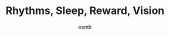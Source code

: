 ---
layout: group
author: esmb
day: "Thursday"
group: "MS1"
title: "Rhythms, Sleep, Reward, Vision"
subgroup: "NEUR"
author1: "Kevin Hannay"
author2: "Maia Angelova"
author3: "Davide Maestrini"
author4: "Paul Roberts"
inst1: "University of Michigan"
inst2: "Deakin University"
inst3: "UCLA"
inst4: "University of Sussex"
title1: "Circadian State Estimation using Wearable Data"
title2: "Data driven model for detecting insomnia from multi-night actigraphy time series data"
title3: "A mathematical model of 'wanting', 'liking, and brain reward circuitry in drug addiction"
title4: "Using mathematics to investigate the mechanisms behind vision loss"
abstract1: "Almost every living thing exhibits daily cycles in behavior and physiology known as circadian rhythms. In humans, disrupted circadian rhythms have been implicated in a spectrum of both mental and physical health maladies including cancer, diabetes, addiction, depression and sleep disorders. Therefore, it is a matter of vital importance to understand and predict human circadian rhythms. In previous work we have derived and fit a low dimensional dynamical model for human circadian rhythms. However, the heterogeneity of circadian behaviors (early birds/night owls) in the human population must be accounted for in the model. In this work we investigate how data collected by wearable devices (apple watch, fitbit, etc) can be used to personalize the circadian parameters and improve forecasting accuracy." 
abstract2: "Sleep is an important part of human existence as we spend 1/3 of our lives sleeping. It is a complex multi-dimensional cycle that reflects developmental changes in mental and physical health, along with the day-to-day state fluctuations. Insomnia is characterised by the inability to fall asleep or stay asleep and/or waking too early and being unable to fall back asleep.  Insomnia is a sleep disorder that remains under-diagnosed.  We propose a new data driven model for classification of nocturnal awakenings in acute and chronic insomnia and normal sleep from nocturnal actigraphy collected from pre-medicated individuals with insomnia and normal sleep controls. Our model does not require sleep diaries or any other subjective information from the individuals. We derive dynamical and statistical features from the actigraphy time series data. These features are then combined in machine learning model to classify individuals with insomnia from healthy sleepers. The model includes a classifier followed by optimization algorithm that incorporates the predicted quality of each night of sleep for an individual to classify into acute/chronic insomnia or healthy group. The developed model provides a signature of acute/chronic insomnia obtained from actigraphy only and is very promising as a pre-screening tool to detect the condition in home environment. M Angelova, C Karmakar, Y Zhu, SP Drummond, J Ellis. (2020). Automated Method for Detecting Acute Insomnia Using Multi-Night Actigraphy Data. IEEE Access, 8, 74413-74422."
abstract3: "We propose a mathematical model combining the so-called opponent process theory and the reward prediction error (RPE) in the context of drug addiction. Using this model, we investigate the different dynamics towards addiction and provide a possible description of the process of detoxification. The opponent processes are modeled by introducing a response kernel that integrates dopamine-induced neuronal activity to form a sense of reward. The shape of the kernel, which might be associated with physical and biological characteristics of neurocircuits of the brain reward system, plays a key role in determining the overall experience of consumption of addictive substances and the mismatch between the expected reward and the actual eward, the reward prediction error (RPE). With time and repeated exposures to drugs of abuse, the response kernel will change based on the value of the RPE and on the process of neuroadaptation. The dynamics of this change represents the evolution towards addiction and is mathematically described as a trajectory in a three-dimensional parameter space representing the RPE. In our framework, the surface representing the RPE is divided in two regions representing positive and negative values of value of the RPE, respectively.  We show that the dynamics associated with naïve drug users is represented by a trajectory lying in the first, positive-RPE region but, with time and repeated exposure to drugs of abuse, the trajectory will enter into the second, negative-RPE region. After transition to addiction, the subsequent dynamics is largely confined within the negative-RPE region. We finally propose models for exiting the negative-RPE parameter regions and connect it to a description of a detoxification protocols, such as the use of methadone to address heroin addiction."
abstract4: "The retina is a tissue layer at the back of the eye that uses photoreceptor cells to detect light. Photoreceptors can be characterised as either rods or cones. Rods provide achromatic vision under low light conditions, while cones provide high-acuity colour vision under well-lit conditions. The term Retinitis Pigmentosa (RP) refers to a range of genetically mediated retinal diseases that cause the loss of photoreceptors and hence visual function. RP leads to a patchy degeneration of photoreceptors and typically directly affects either rods or cones, but not both. During the course of the disease, degenerate patches spread and the photoreceptor type unaffected by the mutation also begins to degenerate. The cause underlying these phenomena is currently unknown; however, several key mechanisms have been hypothesised: oxygen toxicity, trophic factor depletion and the release of toxic substances by dying cells. Here we present mathematical models, formulated as systems of PDEs, to investigate the trophic factor hypothesis. Using a combination of numerical simulations and mathematical analysis, we determine the geographic variation in retinal susceptibility to degeneration, evaluate the degree to which in vivo spatio-temporal patterns of degeneration can be replicated by our models and predict the effects of various clinically-relevant treatment strategies."
---